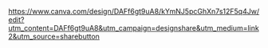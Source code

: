 https://www.canva.com/design/DAFf6gt9uA8/kYmNJ5pcGhXn7s12F5q4Jw/edit?utm_content=DAFf6gt9uA8&utm_campaign=designshare&utm_medium=link2&utm_source=sharebutton
